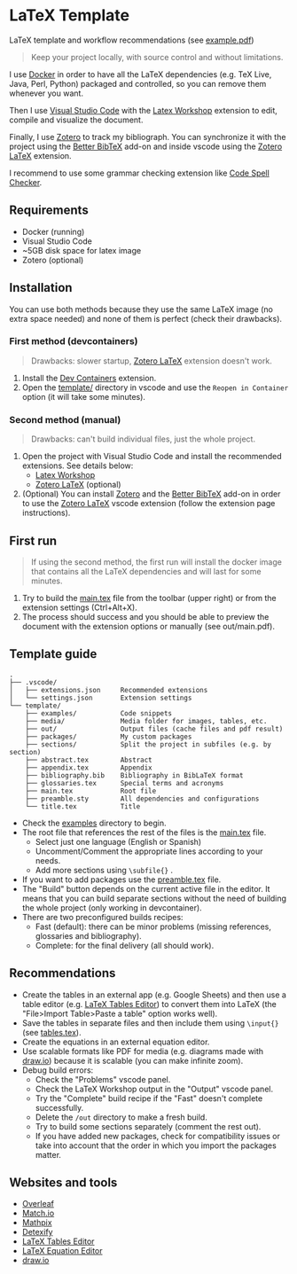 # LaTeX Template
LaTeX template and workflow recommendations (see [example.pdf](./template/example.pdf))

> Keep your project locally, with source control and without limitations. 


I use [Docker](https://www.docker.com/) in order to have all the LaTeX dependencies (e.g. TeX Live, Java, Perl, Python) packaged and controlled, so you can remove them whenever you want.

Then I use [Visual Studio Code](https://code.visualstudio.com/) with the [Latex Workshop](https://marketplace.visualstudio.com/items?itemName=James-Yu.latex-workshop) extension to edit, compile and visualize the document.

Finally, I use [Zotero](https://www.zotero.org/) to track my bibliograph. You can synchronize it with the project using the [Better BibTeX](https://retorque.re/zotero-better-bibtex/) add-on and  inside vscode using the [Zotero LaTeX](https://marketplace.visualstudio.com/items?itemName=bnavetta.zoterolatex) extension. 

I recommend to use some grammar checking extension like [Code Spell Checker](https://marketplace.visualstudio.com/items?itemName=streetsidesoftware.code-spell-checker).

## Requirements
- Docker (running)
- Visual Studio Code
- ~5GB disk space for latex image
- Zotero (optional)

## Installation

You can use both methods because they use the same LaTeX image (no extra space needed) and none of them is perfect (check their drawbacks).

### First method (devcontainers)
> Drawbacks: slower startup, [Zotero LaTeX](https://marketplace.visualstudio.com/items?itemName=bnavetta.zoterolatex) extension doesn't work.
1. Install the [Dev Containers](https://marketplace.visualstudio.com/items?itemName=ms-vscode-remote.remote-containers) extension.
2. Open the [template/](./template/) directory in vscode and use the `Reopen in Container` option (it will take some minutes).
### Second method (manual)
> Drawbacks: can't build individual files, just the whole project.
1. Open the project with Visual Studio Code and install the recommended extensions. See details below:
     - [Latex Workshop](https://marketplace.visualstudio.com/items?itemName=James-Yu.latex-workshop)
     - [Zotero LaTeX](https://marketplace.visualstudio.com/items?itemName=bnavetta.zoterolatex) (optional)
2. (Optional) You can install [Zotero](https://www.zotero.org/) and the [Better BibTeX](https://retorque.re/zotero-better-bibtex/) add-on in order to use the [Zotero LaTeX](https://marketplace.visualstudio.com/items?itemName=bnavetta.zoterolatex) vscode extension (follow the extension page instructions).

## First run

> If using the second method, the first run will install the docker image that contains all the LaTeX dependencies and will last for some minutes. 

1. Try to build the [main.tex](./template/main.tex) file from the toolbar (upper right) or from the extension settings (Ctrl+Alt+X).
2. The process should success and you should be able to preview the document with the extension options or manually (see out/main.pdf).


## Template guide
```
.
├── .vscode/
│   ├── extensions.json     Recommended extensions
│   └── settings.json       Extension settings
└── template/
    ├── examples/           Code snippets
    ├── media/              Media folder for images, tables, etc.
    ├── out/                Output files (cache files and pdf result)
    ├── packages/           My custom packages
    ├── sections/           Split the project in subfiles (e.g. by section)
    ├── abstract.tex        Abstract
    ├── appendix.tex        Appendix
    ├── bibliography.bib    Bibliography in BibLaTeX format
    ├── glossaries.tex      Special terms and acronyms
    ├── main.tex            Root file
    ├── preamble.sty        All dependencies and configurations
    └── title.tex           Title
```

- Check the [examples](./template/examples) directory to begin.
- The root file that references the rest of the files is the [main.tex](./template/main.tex) file.
  - Select just one language (English or Spanish)
  - Uncomment/Comment the appropriate lines according to your needs.
  - Add more sections using `\subfile{}` .
- If you want to add packages use the [preamble.tex](./template/main.tex) file.
- The "Build" button depends on the current active file in the editor. It means that you can build separate sections without the need of building the whole project (only working in devcontainer).
- There are two preconfigured builds recipes:
  - Fast (default): there can be minor problems (missing references, glossaries and bibliography).
  - Complete: for the final delivery (all should work).

## Recommendations
- Create the tables in an external app (e.g. Google Sheets) and then use a table editor (e.g. [LaTeX Tables Editor](https://www.latex-tables.com/)) to convert them into LaTeX (the "File>Import Table>Paste a table" option works well).
- Save the tables in separate files and then include them using `\input{}` (see [tables.tex](./template/examples/tables.tex)).
- Create the equations in an external equation editor.
- Use scalable formats like PDF for media (e.g. diagrams made with [draw.io](https://www.drawio.com/)) because it is scalable (you can make infinite zoom).
- Debug build errors:
  - Check the "Problems" vscode panel.
  - Check the LaTeX Workshop output in the "Output" vscode panel.
  - Try the "Complete" build recipe if the "Fast" doesn't complete successfully.
  - Delete the `/out` directory to make a fresh build.
  - Try to build some sections separately (comment the rest out).
  - If you have added new packages, check for compatibility issues or take into account that the order in which you import the packages matter.

## Websites and tools
- [Overleaf](https://www.overleaf.com/project)
- [Match.io](https://www.mathcha.io/editor)
- [Mathpix](https://mathpix.com/)
- [Detexify](http://detexify.kirelabs.org/classify.html)
- [LaTeX Tables Editor](https://www.latex-tables.com/)
- [LaTeX Equation Editor](https://www.latex4technics.com/)
- [draw.io](https://www.drawio.com/)
